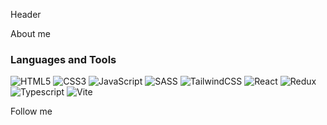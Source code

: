 Header

About me

### Languages and Tools

![HTML5](https://img.shields.io/badge/-HTML-f16529?style=for-the-badge&logo=html5&logoColor=fff)
![CSS3](https://img.shields.io/badge/-CSS3-2965f1?style=for-the-badge&logo=css3&logoColor=fff)
![JavaScript](https://img.shields.io/badge/-JavaScript-F7DF1E?style=for-the-badge&logo=javascript&logoColor=fff)
![SASS](https://img.shields.io/badge/-SASS-CC6699?style=for-the-badge&logo=sass&logoColor=fff)
![TailwindCSS](https://img.shields.io/badge/-TailwindCSS-38BDF8?style=for-the-badge&logo=tailwindcss&logoColor=fff)
![React](https://img.shields.io/badge/-React-#38BDF8?style=for-the-badge&logo=reactjs&logoColor=fff)
![Redux](https://img.shields.io/badge/-Redux-#774ABB?style=for-the-badge&logo=redux&logoColor=fff)
![Typescript](https://img.shields.io/badge/-Typescript-#3178C6?style=for-the-badge&logo=ts&logoColor=fff)
![Vite](https://img.shields.io/badge/-Vite-000?style=for-the-badge&logo=vite&logoColor=fff)

Follow me
